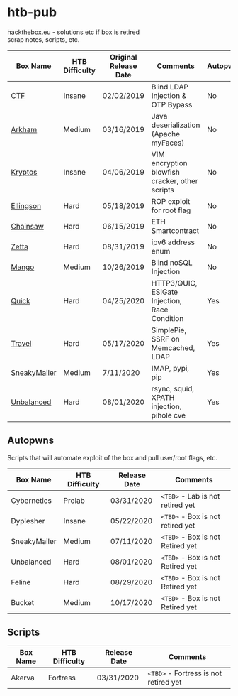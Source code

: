 # htb-pub

hackthebox.eu - solutions etc if box is retired  
scrap notes, scripts, etc.

| Box Name  | HTB Difficulty  | Original Release Date | Comments| Autopwn? |
|------|-----|-----|-----|-----|
| [CTF](https://github.com/nutty-guineapig/htb-pub/tree/master/CTF) | Insane | 02/02/2019 |Blind LDAP Injection & OTP Bypass | No |
| [Arkham](https://github.com/nutty-guineapig/htb-pub/tree/master/arkham) | Medium | 03/16/2019 | Java deserialization (Apache myFaces)| No |
| [Kryptos](https://github.com/nutty-guineapig/htb-pub/tree/master/kryptos) | Insane | 04/06/2019 | VIM encryption blowfish cracker, other scripts| No |
| [Ellingson](https://github.com/nutty-guineapig/htb-pub/tree/master/ellingson) |Hard|05/18/2019| ROP exploit for root flag | No |
| [Chainsaw](https://github.com/nutty-guineapig/htb-pub/tree/master/chainsaw) | Hard | 06/15/2019| ETH Smartcontract | No |
| [Zetta](https://github.com/nutty-guineapig/htb-pub/tree/master/zetta) | Hard | 08/31/2019 | ipv6 address enum | No |
| [Mango](https://github.com/nutty-guineapig/htb-pub/tree/master/mango) | Medium | 10/26/2019 | Blind noSQL Injection | No |
| [Quick](https://github.com/nutty-guineapig/htb-pub/tree/master/quick) | Hard  |  04/25/2020 | HTTP3/QUIC, ESIGate Injection, Race Condition | Yes |
| [Travel](https://github.com/nutty-guineapig/htb-pub/tree/master/travel) | Hard |  05/17/2020 | SimplePie, SSRF on Memcached, LDAP | Yes |
| [SneakyMailer](https://github.com/nutty-guineapig/htb-pub/tree/master/sneakymailer) | Medium |  7/11/2020 | IMAP, pypi, pip | Yes |
| [Unbalanced](https://github.com/nutty-guineapig/htb-pub/tree/master/unbalanced) | Hard |  08/01/2020 | rsync, squid, XPATH injection, pihole cve | Yes |

## Autopwns
Scripts that will automate exploit of the box and pull user/root flags, etc.

| Box Name | HTB Difficulty | Release Date | Comments |
|----|-----|----|----|
| Cybernetics | Prolab | 03/31/2020 | `<TBD>` - Lab is not retired yet|
| Dyplesher | Insane | 05/22/2020 | `<TBD>` - Box is not retired yet |
| SneakyMailer | Medium | 07/11/2020 | `<TBD>` - Box is not Retired yet |
| Unbalanced | Hard | 08/01/2020 | `<TBD>` - Box is not Retired yet |
| Feline | Hard | 08/29/2020 | `<TBD>` - Box is not Retired yet |
| Bucket| Medium | 10/17/2020 | `<TBD>` - Box is not Retired yet | 

## Scripts
| Box Name | HTB Difficulty | Release Date | Comments |
|----|-----|----|----|
| Akerva | Fortress | 03/31/2020 | `<TBD>` - Fortress is not retired yet|
